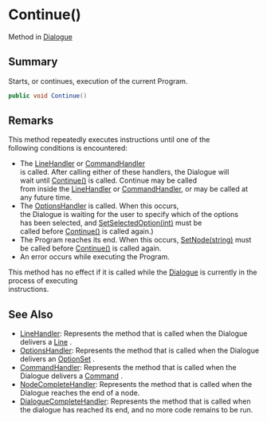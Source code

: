 # Continue()

Method in [Dialogue](yarn.dialogue.md)

## Summary

Starts, or continues, execution of the current Program.

```csharp
public void Continue()
```

## Remarks

This method repeatedly executes instructions until one of the\
following conditions is encountered:

* The [LineHandler](yarn.dialogue.linehandler.md) or [CommandHandler](yarn.dialogue.commandhandler.md)\
  is called. After calling either of these handlers, the Dialogue will\
  wait until [Continue()](yarn.dialogue.continue.md) is called. Continue may be called\
  from inside the [LineHandler](yarn.dialogue.linehandler.md) or [CommandHandler](yarn.dialogue.commandhandler.md), or may be called at any future time.
* The [OptionsHandler](yarn.dialogue.optionshandler.md) is called. When this occurs,\
  the Dialogue is waiting for the user to specify which of the options\
  has been selected, and [SetSelectedOption(int)](yarn.dialogue.setselectedoption.md) must be\
  called before [Continue()](yarn.dialogue.continue.md) is called again.)
* The Program reaches its end. When this occurs, [SetNode(string)](yarn.dialogue.setnode.md) must be called before [Continue()](yarn.dialogue.continue.md) is called again.
* An error occurs while executing the Program.

This method has no effect if it is called while the [Dialogue](yarn.dialogue.md) is currently in the process of executing\
instructions.

## See Also

* [LineHandler](yarn.linehandler.md): Represents the method that is called when the Dialogue delivers a [Line](yarn.line.md) .
* [OptionsHandler](yarn.optionshandler.md): Represents the method that is called when the Dialogue delivers an [OptionSet](yarn.optionset.md) .
* [CommandHandler](yarn.commandhandler.md): Represents the method that is called when the Dialogue delivers a [Command](yarn.command.md) .
* [NodeCompleteHandler](yarn.nodecompletehandler.md): Represents the method that is called when the Dialogue reaches the end of a node.
* [DialogueCompleteHandler](yarn.dialoguecompletehandler.md): Represents the method that is called when the dialogue has reached its end, and no more code remains to be run.
